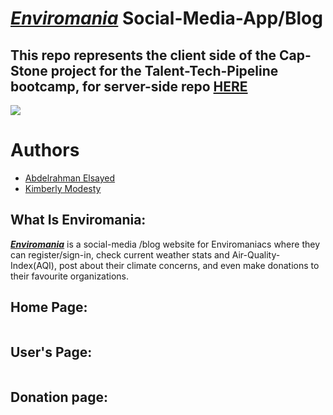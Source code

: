 # [***Enviromania***](https://enviromania.netlify.app/) Social-Media-App/Blog
## This repo represents the client side of the Cap-Stone project for the Talent-Tech-Pipeline bootcamp, for server-side repo [HERE](https://github.com/Cap-Stone-TTP-backend)

![](https://github.com/abdel-elsayed/Cap-Stone-TTP-frontend/blob/master/src/assets/Enviromaniacs.png)    

# Authors
* [Abdelrahman Elsayed](https://github.com/abdel-elsayed)
* [Kimberly Modesty](https://github.com/RoseAsuko)

## What Is Enviromania:

[***Enviromania***](https://enviromania.netlify.app/)  is a social-media /blog website for Enviromaniacs where they can register/sign-in, check current weather stats and Air-Quality-Index(AQI), post about their climate concerns, and even make donations to their favourite organizations. 


## Home Page:

![]()


## User's Page:

![]()

## Donation page:

![]()
![]()

